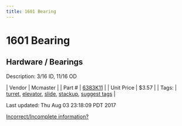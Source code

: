 ```yaml
---
title: 1601 Bearing
---
```


# 1601 Bearing
## Hardware / Bearings
Description: 	3/16 ID, 11/16 OD 

| Vendor | Mcmaster | 
| Part # | [6383K11](https://www.mcmaster.com/#6383K11) | 
| Unit Price | $3.57 | 
| Tags: | [turret](https://jgermita.github.io/frc-parts/search/?q=turret), [elevator](https://jgermita.github.io/frc-parts/search/?q=elevator), [slide](https://jgermita.github.io/frc-parts/search/?q=slide), [stackup](https://jgermita.github.io/frc-parts/search/?q=stackup), [suggest tags](https://docs.google.com/forms/d/e/1FAIpQLSeWyY8v3RgOty-MyWmh9U0iivNYN_molChYyS-0U-o-kOAv_g/viewform) | 

Last updated: Thu Aug 03 23:18:09 PDT 2017

 [Incorrect/Incomplete information?](https://docs.google.com/forms/d/e/1FAIpQLSeWyY8v3RgOty-MyWmh9U0iivNYN_molChYyS-0U-o-kOAv_g/viewform)
